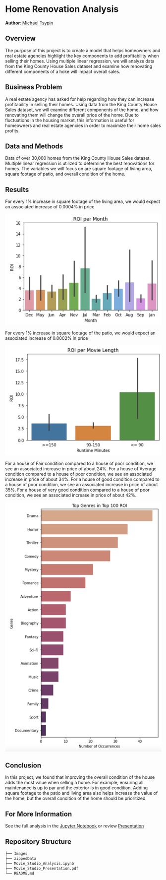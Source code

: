 # Home Renovation Analysis

**Author**: [Michael Tsypin](email:mtsypin9@yahoo.com)

## Overview

The purpose of this project is to create a model that helps homeowners and real estate agencies highlight the key components to add profitability when selling their homes. Using multiple linear regression, we will analyze data from the King County House Sales dataset and examine how renovating different components of a hoke will impact overall sales.

## Business Problem

A real estate agency has asked for help regarding how they can increase profitability in selling their homes. Using data from the King County House Sales dataset, we will examine different components of the home, and how renovating them will change the overall price of the home. Due to fluctuations in the housing market, this information is useful for homeowners and real estate agencies in order to maximize their home sales profits.

## Data and Methods

Data of over 30,000 homes from the King County House Sales dataset. Multiple linear regression is utilized to determine the best renovations for homes. The variables we will focus on are square footage of living area, square footage of patio, and overall condition of the home.

## Results

For every 1% increase in square footage of the living area, we would expect an associated increase of 0.0004% in price

![ROI per Month](https://github.com/mtip9/dsc-phase-1-project/blob/master/Images/ROI%20per%20Month.png)

For every 1% increase in square footage of the patio, we would expect an associated increase of 0.0002% in price

![ROI per Movie Length](https://github.com/mtip9/dsc-phase-1-project/blob/master/Images/ROI%20per%20Movie%20Length.png)

For a house of Fair condition compared to a house of poor condition, we see an associated increase in price of about 24%. For a house of Average condition compared to a house of poor condition, we see an associated increase in price of about 34%. For a house of good condition compared to a house of poor condition, we see an associated increase in price of about 35%. For a house of very good condition compared to a house of poor condition, we see an associated increase in price of about 42%.

![Top Genres in Top 100 ROI](https://github.com/mtip9/dsc-phase-1-project/blob/master/Images/Top%20Genres%20in%20Top%20100%20ROI.png)

## Conclusion

In this project, we found that improving the overall condition of the house adds the most value when selling a home. For example, ensuring all maintenance is up to par and the exterior is in good condition. Adding square footage to the patio and living area also helps increase the value of the home, but the overall condition of the home should be prioritized.

## For More Information

See the full analysis in the [Jupyter Notebook](Movie_Studio_Analysis.ipynb) or review [Presentation](Movie_Studio_Presentation.pdf)

## Repository Structure

```
├── Images
├── zippedData
├── Movie_Studio_Analysis.ipynb
├── Movie_Studio_Presentation.pdf
└── README.md
```
